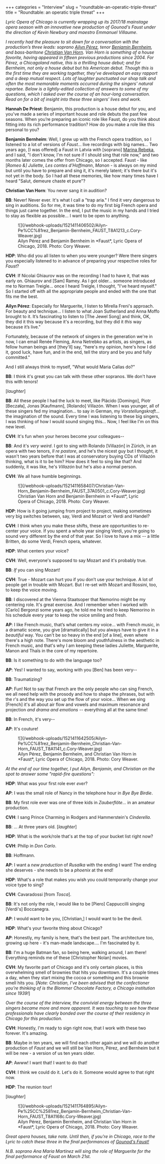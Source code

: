 +++
categories = "Interview"
slug = "roundtable-an-operatic-triple-threat"
title = "Roundtable: an operatic triple threat"
+++

*Lyric Opera of Chicago is currently wrapping up its 2017/18 mainstage opera season with an innovative new production of Gounod's *Faust* under the direction of Kevin Newbury and maestro Emmanuel Villaume*. 

*I recently had the pleasure to sit down for a conversation with the production’s three leads: soprano [Ailyn Pérez](/talking-with-singers-ailyn-perez/), tenor [Benjamin Bernheim](/scene/people/benjamin-bernheim/), and bass-baritone [Christian Van Horn](/talking-with-singers-christian-van-horn/). Van Horn is something of a house favorite, having appeared in fifteen previous productions since 2004. For Pérez, a Chicagoland native, this is a thrilling house debut; and for Bernheim, not only a house debut but his American debut. Though this is the first time they are working together, they've developed an easy rapport and a deep mutual respect. Lots of laughter punctuated our shop talk and often the most memorable moments occurred during the singers' natural repartee. Below is a lightly-edited collection of answers to some of my questions, which I asked over the course of an hour-long conversation. Read on for a bit of insight into these three singers' lives and work.*

**Hannah De Priest**: Benjamin, this production is a house debut for you, and you've made a series of important house and role debuts the past few seasons. When you’re preparing an iconic role like Faust, do you think about fitting into its rich performance tradition? How do you make a role like this personal to you?

**Benjamin Bernheim**: Well, I grew up with the French opera tradition, so I listened to a lot of versions of *Faust*… live recordings with big names… Two years ago, [I was offered] a Faust in Latvia with [soprano] [Marina Rebeka](/talking-with-singers-marina-rebeka/), and I said, "I don't know, I'm not sure if I should sing that role now," and two months later comes the offer from Chicago, so I accepted. Faust - like [*Romeo &] Juliette*, *Les contes d’Hoffmann*, *Manon* - is always on my mind but until you have to prepare and sing it, it's merely latent; it's there but it's not yet in the body. So I had all these memories, like how many times have I heard "Salut, demeure chaste et pure"?

**Christian Van Horn**: You never sang it in audition?

**BB**: Never! Never ever. It's what I call a "trap aria." I find it very dangerous to sing in auditions. So for me, it was time to do my first big French opera and things just came together. In the end, I put the music in my hands and I tried to stay as flexible as possible… I want to be open to anything.

<figure data-type="image">
![](/webhook-uploads/1521411406502/Ailyn-Pe%CC%81rez_Benjamin-Bernheim_FAUST_T8A1213_c.Cory-Weaver.jpg)
<figcaption>Ailyn Pérez and Benjamin Bernheim in *Faust*, Lyric Opera of Chicago, 2018. Photo: Cory Weaver.</figcaption>
</figure>

**HDP**: Who did you all listen to when you were younger? Were there singers you especially listened to in advance of preparing your respective roles for *Faust*?

**CVH**: If Nicolai Ghiaurov was on the recording I had to have it, that was early on. Ghiaurov and [Sam] Ramey. As I got older… someone introduced me to Norman Treigle… once I heard Treigle, I thought, "I've heard myself." So I started off with all the appropriate people and ended with the one that fits me the best.

**Ailyn Pérez**: Especially for Marguerite, I listen to Mirella Freni's approach. For beauty and technique… I listen to what Joan Sutherland and Anna Moffo brought to it. It’s fascinating to listen to [The Jewel Song] and think, OK, they did it this way because it's a recording, but they did it *this* way because it’s live."

Fortunately, because of the network of singers in the generation we're in now, I can email Renée Fleming, Anna Netrebko as artists, as singers, as fellow human beings and [they'll] say, "here's my opinion, here's how I did it, good luck, have fun, and in the end, tell the story and be you and fully committed."

And I still always think to myself, "What would Maria Callas do?"

**BB**: I think it's great you can talk with these other sopranos. We don't have this with tenors! 

[*laughter*]

**BB**: All these people I had the luck to meet, like Plácido [Domingo], Piotr [Beczała], Jonas [Kaufmann], [Rolando] Villazón. When I was younger, all of these singers fed my imagination… to say in German, my *Vorstellungskraft*… the imagination of the sound. Every time I was listening to these big singers, I was thinking of how I would sound singing this… Now, I feel like I'm on this new level.

**CVH**: It's fun when your heroes become your colleagues--

**BB**: And it's *very weird*. I got to sing with Rolando [Villazón] in Zürich, in an opera with two tenors, *Il re pastore*, and he's the nicest guy but I thought, it wasn't two years before that I was at conservatory buying CDs of Villazón thinking, what is it to be him? How does it feel to sing like that? And suddenly, it was like, he's *Villazón* but he's also a normal person. 

**CVH**: We all have humble beginnings.

<figure data-type="image">
![](/webhook-uploads/1521411658407/Christian-Van-Horn_Benjamin-Bernheim_FAUST_37A0501_c.Cory-Weaver.jpg)
<figcaption>Christian Van Horn and Benjamin Bernheim in *Faust*, Lyric Opera of Chicago, 2018. Photo: Cory Weaver.</figcaption>
</figure>

**HDP**: How is it going jumping from project to project, making sometimes very big switches between, say, Verdi and Mozart or Verdi and Handel? 

**CVH**: I think when you make these shifts, these are opportunities to re-center your voice. If you spent a whole year singing Verdi, you're going to sound very different by the end of that year. So I love to have a mix -- a little Britten, do some Verdi, French opera, whatever.

**HDP**: What centers your voice?

**CVH**: Well, everyone's supposed to say Mozart and it's probably true.

**BB**: *If* you can sing Mozart!

**CVH**: True - Mozart can hurt you if you don’t use your technique. A lot of people get in trouble with Mozart. But I re-set with Mozart and Rossini, too, to keep the voice moving.

**BB**: I discovered at the Vienna Staatsoper that Nemorino might be my centering role. It's great exercise. And I remember when I worked with [Carlo] Bergonzi some years ago, he told me he tried to keep Nemorino in his schedule every year to keep the voice smiling and fresh. 

**AP**: I like French music, that’s what centers my voice… with French music, in a dramatic scene, you give [dramatically] but you always have to give it in a *beautiful* way. You can't be so heavy in the end [of a line], even where there's a high note. There's more bloom and youthfulness in the aesthetic in French music, and that's why I am keeping these ladies Juliette, Marguerite, Manon and Thaïs in the core of my repertoire.

**BB**: Is it something to do with the language too?

**AP**: Yes! I wanted to say, working with you [Ben] has been very--

**BB**: Traumatizing?

**AP**: Fun! Not to say that French are the only people who can sing French, we all need help with the prosody and how to shape the phrases, but with the r's and the way you set up the flow of your voice… When we sing [French] it's all about air flow and vowels and maximum resonance and projection *and drama and emotions* -- everything all at the same time!

**BB**: In French, it's very--

**AP**: It's couture!

<figure data-type="image">
![](/webhook-uploads/1521411642505/Ailyn-Pe%CC%81rez_Benjamin-Bernheim_Christian-Van-Horn_FAUST_T8A1141_c.Cory-Weaver.jpg)
<figcaption>Ailyn Pérez, Benjamin Bernheim, and Christian Van Horn in *Faust*, Lyric Opera of Chicago, 2018. Photo: Cory Weaver.</figcaption>
</figure>

*At the end of our time together, I put Ailyn, Benjamin, and Christian on the spot to answer some "rapid-fire questions":*

**HDP**: What was your first role ever *ever*?

**AP**: I was the small role of Nancy in the telephone hour in *Bye Bye Birdie*.

**BB**: My first role ever was one of three kids in *Zauberflöte*… in an amateur production.

**CVH**: I sang Prince Charming in Rodgers and Hammerstein's *Cinderella*.

**BB**: … At three years old. [*laughter*]

**HDP**: What is the work/role that's at the top of your bucket list right now?

**CVH**: Philip in *Don Carlo*.

**BB**: Hoffmann.

**AP**: I want a *new production* of *Rusalka* with the ending I want! The ending she deserves - she needs to be a *phoenix* at the end!

**HDP**: What's a role that makes you wish you could temporarily change your voice type to sing?

**CVH**: Cavaradossi [from *Tosca*].

**BB**: It's not only the role, I would like to be [Piero] Cappuccilli singing [Verdi's] Boccanegra.

**AP**: I would want to be you, [Christian,] I would want to be the devil.

**HDP**: What's your favorite thing about Chicago?

**AP**: Honestly, my family is here, that's the best part. The architecture too, growing up here - it's man-made landscape…. I'm fascinated by it.

**BB**: I'm a huge Batman fan, so being here, walking around, I am there! Everything reminds me of these [Christopher Nolan] movies. 

**CVH**: My favorite part of Chicago and it's only certain places, is this overwhelming smell of brownies that hits you downtown. It's a couple times a day, when they start mixing the cocoa or something and this brownie smell hits you. [*Note: Christian, I've been advised that the confectioner you’re thinking of is the Blommer Chocolate Factory, a Chicago institution since 1939!*]

*Over the course of the interview, the convivial energy between the three singers became more and more apparent. It was touching to see how these professionals have clearly bonded over the course of their residency in Chicago for this production.*

**CVH**: Honestly, I'm ready to sign right now, that I work with these two forever. It's amazing. 

**BB**: Maybe in ten years, we will find each other again and we will do another production of *Faust* and we will still be Van Horn, Pérez, and Bernheim but it will be new - a version of us ten years older.

**AP**: Awww! I want that! I want to do that!

**CVH**: I think we could do it. Let's do it. Someone would agree to that right now. 

**HDP**: The reunion tour!

[*laughter*]

<figure data-type="image">
![](/webhook-uploads/1521411764895/Ailyn-Pe%25CC%2581rez_Benjamin-Bernheim_Christian-Van-Horn_FAUST_T8A1168c.Cory-Weaver.jpg)
<figcaption>Ailyn Pérez, Benjamin Bernheim, and Christian Van Horn in *Faust*, Lyric Opera of Chicago, 2018. Photo: Cory Weaver.</figcaption>
</figure>

*Great opera houses, take note. Until then, if you're in Chicago, race to the Lyric to catch these three in the final performances of [Gounod's Faust!](https://www.lyricopera.org/concertstickets/calendar/2017-2018/productions/lyricopera/faust-opera-tickets)*

*N.B. soprano Ana Maria Martinez will sing the role of Marguerite for the final performance of Faust on March 21st.*
